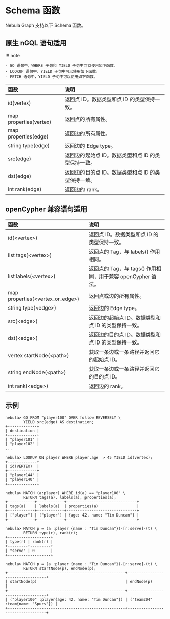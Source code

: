 # Schema 函数

Nebula Graph 支持以下 Schema 函数。

## 原生 nGQL 语句适用

!!! note

    - GO 语句中，WHERE 子句和 YIELD 子句中可以使用如下函数。
    - LOOKUP 语句中，YIELD 子句中可以使用如下函数。
    - FETCH 语句中，YIELD 子句中可以使用如下函数。

|函数| 说明 |
|:----  |  :----|
|id(vertex) | 返回点 ID。数据类型和点 ID 的类型保持一致。|
|map properties(vertex) | 返回点的所有属性。|
|map properties(edge) | 返回边的所有属性。|
|string type(edge) | 返回边的 Edge type。|
|src(edge)|返回边的起始点 ID。数据类型和点 ID 的类型保持一致。|
|dst(edge)|返回边的目的点 ID。数据类型和点 ID 的类型保持一致。|
|int rank(edge) | 返回边的 rank。|

## openCypher 兼容语句适用

|函数| 说明 |
|:----  |  :----|
| id(<vertex\>) | 返回点 ID。数据类型和点 ID 的类型保持一致。|
|list tags(<vertex\>) | 返回点的 Tag，与 labels() 作用相同。|
|list labels(<vertex\>) | 返回点的 Tag，与 tags() 作用相同，用于兼容 openCypher 语法。|
|map properties(<vertex_or_edge\>) | 返回点或边的所有属性。|
|string type(<edge\>) | 返回边的 Edge type。|
|src(<edge\>)|返回边的起始点 ID。数据类型和点 ID 的类型保持一致。|
|dst(<edge\>)|返回边的目的点 ID。数据类型和点 ID 的类型保持一致。|
|vertex startNode(<path\>) | 获取一条边或一条路径并返回它的起始点 ID。|
|string endNode(<path\>) | 获取一条边或一条路径并返回它的目的点 ID。|
|int rank(<edge\>) | 返回边的 rank。|

## 示例

```ngql
nebula> GO FROM "player100" OVER follow REVERSELY \
        YIELD src(edge) AS destination;
+-------------+
| destination |
+-------------+
| "player101" |
| "player102" |
...

nebula> LOOKUP ON player WHERE player.age  > 45 YIELD id(vertex);
+-------------+
| id(VERTEX)  |
+-------------+
| "player144" |
| "player140" |
+-------------+

nebula> MATCH (a:player) WHERE id(a) == "player100" \
        RETURN tags(a), labels(a), properties(a);
+------------+------------+-------------------------------+
| tags(a)    | labels(a)  | properties(a)                 |
+------------+------------+-------------------------------+
| ["player"] | ["player"] | {age: 42, name: "Tim Duncan"} |
+------------+------------+-------------------------------+

nebula> MATCH p = (a :player {name : "Tim Duncan"})-[r:serve]-(t) \
        RETURN type(r), rank(r);
+---------+---------+
| type(r) | rank(r) |
+---------+---------+
| "serve" | 0       |
+---------+---------+

nebula> MATCH p = (a :player {name : "Tim Duncan"})-[r:serve]-(t) \
        RETURN startNode(p), endNode(p);
+----------------------------------------------------+----------------------------------+
| startNode(p)                                       | endNode(p)                       |
+----------------------------------------------------+----------------------------------+
| ("player100" :player{age: 42, name: "Tim Duncan"}) | ("team204" :team{name: "Spurs"}) |
+----------------------------------------------------+----------------------------------+
```
